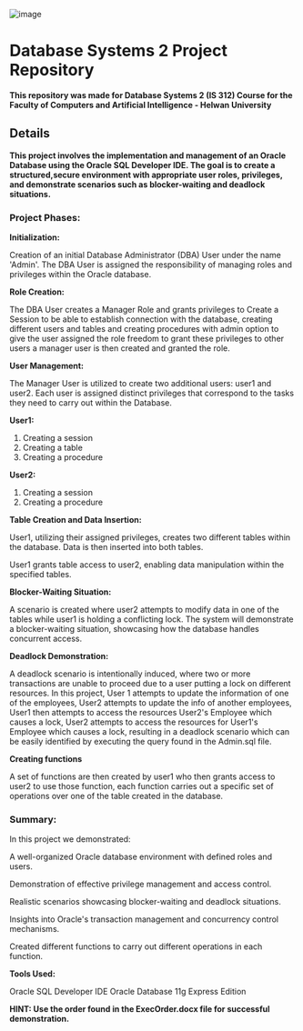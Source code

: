 ![image](https://github.com/AhmedMetwaly1287/DB2Proj/assets/139663311/3ed3218d-eb8a-41b8-b2f1-604cbceb1fdc)


<h1>Database Systems 2 Project Repository</h1>

<p><b>This repository was made for Database Systems 2 (IS 312) Course for the Faculty of Computers and Artificial Intelligence - Helwan University</b></p>


<h2>Details</h2>

<b>This project involves the implementation and management of an Oracle Database using the Oracle SQL Developer IDE. The goal is to create a structured,secure environment with appropriate user roles, privileges, and demonstrate scenarios such as blocker-waiting and deadlock situations.</b>

<h3>Project Phases:</h3>

<b>Initialization:</b>

Creation of an initial Database Administrator (DBA) User under the name 'Admin'.
The DBA User is assigned the responsibility of managing roles and privileges within the Oracle database.

<b>Role Creation:</b>

The DBA User creates a Manager Role and grants privileges to Create a Session to be able to establish connection with the database, creating different users and tables and creating procedures with admin option to give the user assigned the role freedom to grant these privileges to other users a manager user is then created and granted the role.


<b>User Management:</b>

The Manager User is utilized to create two additional users: user1 and user2.
Each user is assigned distinct privileges that correspond to the tasks they need to carry out within the Database.

<b>User1:</b>
<ol>
  <li value='1'>Creating a session</li>
  <li>Creating a table</li>
  <li>Creating a procedure</li>
</ol>
<b>User2:</b>
<ol>
<li value='1'>Creating a session</li>
<li>Creating a procedure</li>
</ol>

<b>Table Creation and Data Insertion:</b>

User1, utilizing their assigned privileges, creates two different tables within the database.
Data is then inserted into both tables.

User1 grants table access to user2, enabling data manipulation within the specified tables.

<b>Blocker-Waiting Situation:</b>

A scenario is created where user2 attempts to modify data in one of the tables while user1 is holding a conflicting lock.
The system will demonstrate a blocker-waiting situation, showcasing how the database handles concurrent access.

<b>Deadlock Demonstration:</b>

A deadlock scenario is intentionally induced, where two or more transactions are unable to proceed due to a user putting a lock on different resources.
In this project, User 1 attempts to update the information of one of the employees, User2 attempts to update the info of another employees, User1 then attempts to access the resources User2's Employee which causes a lock, User2 attempts to access the resources for User1's Employee which causes a lock, resulting in a deadlock scenario which can be easily identified by executing the query found in the Admin.sql file. 

<b>Creating functions</b>

A set of functions are then created by user1 who then grants access to user2 to use those function, each function carries out a specific set of operations over one of the table created in the database.

<h3>Summary:</h3>

In this project we demonstrated:

A well-organized Oracle database environment with defined roles and users.

Demonstration of effective privilege management and access control.

Realistic scenarios showcasing blocker-waiting and deadlock situations.

Insights into Oracle's transaction management and concurrency control mechanisms.

Created different functions to carry out different operations in each function.

<b>Tools Used:</b>

Oracle SQL Developer IDE
Oracle Database 11g Express Edition

<b>HINT: Use the order found in the ExecOrder.docx file for successful demonstration.</b>

